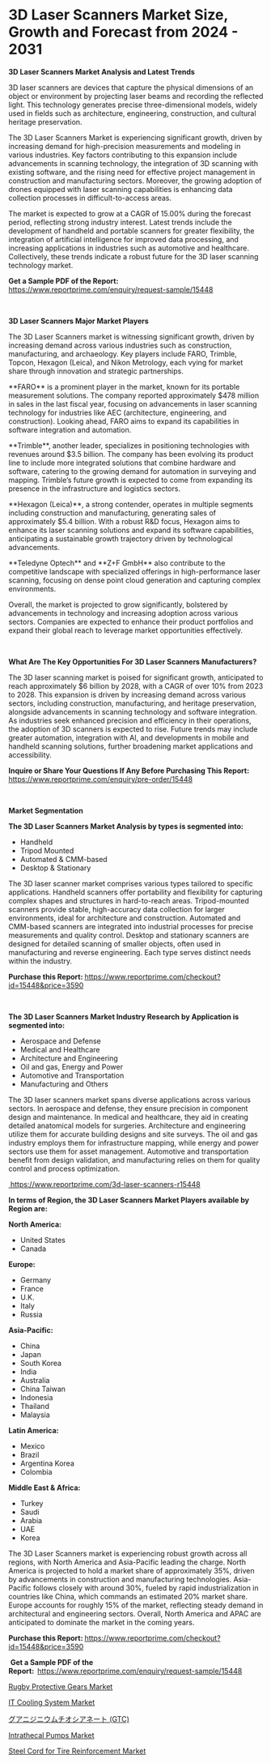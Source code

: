 <p><h1>3D Laser Scanners Market Size, Growth and Forecast from 2024 - 2031</h1></p><p><strong>3D Laser Scanners Market Analysis and Latest Trends</strong></p>
<p><p>3D laser scanners are devices that capture the physical dimensions of an object or environment by projecting laser beams and recording the reflected light. This technology generates precise three-dimensional models, widely used in fields such as architecture, engineering, construction, and cultural heritage preservation.</p><p>The 3D Laser Scanners Market is experiencing significant growth, driven by increasing demand for high-precision measurements and modeling in various industries. Key factors contributing to this expansion include advancements in scanning technology, the integration of 3D scanning with existing software, and the rising need for effective project management in construction and manufacturing sectors. Moreover, the growing adoption of drones equipped with laser scanning capabilities is enhancing data collection processes in difficult-to-access areas.</p><p>The market is expected to grow at a CAGR of 15.00% during the forecast period, reflecting strong industry interest. Latest trends include the development of handheld and portable scanners for greater flexibility, the integration of artificial intelligence for improved data processing, and increasing applications in industries such as automotive and healthcare. Collectively, these trends indicate a robust future for the 3D laser scanning technology market.</p></p>
<p><strong>Get a Sample PDF of the Report:&nbsp;</strong> <a href="https://www.reportprime.com/enquiry/request-sample/15448">https://www.reportprime.com/enquiry/request-sample/15448</a></p>
<p>&nbsp;</p>
<p><strong>3D Laser Scanners Major Market Players</strong></p>
<p><p>The 3D Laser Scanners market is witnessing significant growth, driven by increasing demand across various industries such as construction, manufacturing, and archaeology. Key players include FARO, Trimble, Topcon, Hexagon (Leica), and Nikon Metrology, each vying for market share through innovation and strategic partnerships.</p><p>**FARO** is a prominent player in the market, known for its portable measurement solutions. The company reported approximately $478 million in sales in the last fiscal year, focusing on advancements in laser scanning technology for industries like AEC (architecture, engineering, and construction). Looking ahead, FARO aims to expand its capabilities in software integration and automation.</p><p>**Trimble**, another leader, specializes in positioning technologies with revenues around $3.5 billion. The company has been evolving its product line to include more integrated solutions that combine hardware and software, catering to the growing demand for automation in surveying and mapping. Trimble’s future growth is expected to come from expanding its presence in the infrastructure and logistics sectors.</p><p>**Hexagon (Leica)**, a strong contender, operates in multiple segments including construction and manufacturing, generating sales of approximately $5.4 billion. With a robust R&D focus, Hexagon aims to enhance its laser scanning solutions and expand its software capabilities, anticipating a sustainable growth trajectory driven by technological advancements.</p><p>**Teledyne Optech** and **Z+F GmbH** also contribute to the competitive landscape with specialized offerings in high-performance laser scanning, focusing on dense point cloud generation and capturing complex environments.</p><p>Overall, the market is projected to grow significantly, bolstered by advancements in technology and increasing adoption across various sectors. Companies are expected to enhance their product portfolios and expand their global reach to leverage market opportunities effectively.</p></p>
<p>&nbsp;</p>
<p><strong>What Are The Key Opportunities For 3D Laser Scanners Manufacturers?</strong></p>
<p><p>The 3D laser scanning market is poised for significant growth, anticipated to reach approximately $6 billion by 2028, with a CAGR of over 10% from 2023 to 2028. This expansion is driven by increasing demand across various sectors, including construction, manufacturing, and heritage preservation, alongside advancements in scanning technology and software integration. As industries seek enhanced precision and efficiency in their operations, the adoption of 3D scanners is expected to rise. Future trends may include greater automation, integration with AI, and developments in mobile and handheld scanning solutions, further broadening market applications and accessibility.</p></p>
<p><strong>Inquire or Share Your Questions If Any Before Purchasing This Report:</strong> <a href="https://www.reportprime.com/enquiry/pre-order/15448">https://www.reportprime.com/enquiry/pre-order/15448</a></p>
<p>&nbsp;</p>
<p><strong>Market Segmentation</strong></p>
<p><strong>The 3D Laser Scanners Market Analysis by types is segmented into:</strong></p>
<p><ul><li>Handheld</li><li>Tripod Mounted</li><li>Automated & CMM-based</li><li>Desktop & Stationary</li></ul></p>
<p><p>The 3D laser scanner market comprises various types tailored to specific applications. Handheld scanners offer portability and flexibility for capturing complex shapes and structures in hard-to-reach areas. Tripod-mounted scanners provide stable, high-accuracy data collection for larger environments, ideal for architecture and construction. Automated and CMM-based scanners are integrated into industrial processes for precise measurements and quality control. Desktop and stationary scanners are designed for detailed scanning of smaller objects, often used in manufacturing and reverse engineering. Each type serves distinct needs within the industry.</p></p>
<p><strong>Purchase this Report:&nbsp;</strong><a href="https://www.reportprime.com/checkout?id=15448&price=3590">https://www.reportprime.com/checkout?id=15448&price=3590</a></p>
<p>&nbsp;</p>
<p><strong>The 3D Laser Scanners Market Industry Research by Application is segmented into:</strong></p>
<p><ul><li>Aerospace and Defense</li><li>Medical and Healthcare</li><li>Architecture and Engineering</li><li>Oil and gas, Energy and Power</li><li>Automotive and Transportation</li><li>Manufacturing and Others</li></ul></p>
<p><p>The 3D laser scanners market spans diverse applications across various sectors. In aerospace and defense, they ensure precision in component design and maintenance. In medical and healthcare, they aid in creating detailed anatomical models for surgeries. Architecture and engineering utilize them for accurate building designs and site surveys. The oil and gas industry employs them for infrastructure mapping, while energy and power sectors use them for asset management. Automotive and transportation benefit from design validation, and manufacturing relies on them for quality control and process optimization.</p></p>
<p><a href="https://www.reportprime.com/3d-laser-scanners-r15448">&nbsp;https://www.reportprime.com/3d-laser-scanners-r15448</a></p>
<p><strong>In terms of Region, the 3D Laser Scanners Market Players available by Region are:</strong></p>
<p>
    <p> <strong> North America: </strong>
        <ul>
            <li>United States</li>
            <li>Canada</li>
        </ul>
        </p> 
    <p> <strong> Europe: </strong>
        <ul>
            <li>Germany</li>
            <li>France</li>
            <li>U.K.</li>
            <li>Italy</li>
            <li>Russia</li>
        </ul>
        </p> 
    <p> <strong> Asia-Pacific: </strong>
        <ul>
            <li>China</li>
            <li>Japan</li>
            <li>South Korea</li>
            <li>India</li>
            <li>Australia</li>
            <li>China Taiwan</li>
            <li>Indonesia</li>
            <li>Thailand</li>
            <li>Malaysia</li>
        </ul>
        </p> 
    <p> <strong> Latin America: </strong>
        <ul>
            <li>Mexico</li>
            <li>Brazil</li>
            <li>Argentina Korea</li>
            <li>Colombia</li>
        </ul>
        </p> 
    <p> <strong> Middle East & Africa: </strong>
        <ul>
            <li>Turkey</li>
            <li>Saudi</li>
            <li>Arabia</li>
            <li>UAE</li>
            <li>Korea</li>
        </ul>
    </p>
    </p>
<p><p>The 3D Laser Scanners market is experiencing robust growth across all regions, with North America and Asia-Pacific leading the charge. North America is projected to hold a market share of approximately 35%, driven by advancements in construction and manufacturing technologies. Asia-Pacific follows closely with around 30%, fueled by rapid industrialization in countries like China, which commands an estimated 20% market share. Europe accounts for roughly 15% of the market, reflecting steady demand in architectural and engineering sectors. Overall, North America and APAC are anticipated to dominate the market in the coming years.</p></p>
<p><strong>Purchase this Report: </strong><a href="https://www.reportprime.com/checkout?id=15448&price=3590">https://www.reportprime.com/checkout?id=15448&price=3590</a></p>
<p>&nbsp;<strong>Get a Sample PDF of the Report:&nbsp;&nbsp;</strong><a href="https://www.reportprime.com/enquiry/request-sample/15448">https://www.reportprime.com/enquiry/request-sample/15448</a></p>
<p><strong></strong></p>
<p><p><a href="https://medium.com/@joshavis90/the-rugby-protective-gears-market-is-experiencing-higher-than-anticipated-demand-compared-to-e4a58e44b6a5">Rugby Protective Gears Market</a></p><p><a href="https://www.linkedin.com/pulse/global-perspectives-cooling-system-market-trends-forecast-m5zge?trackingId=Nr6AJfLeTNSAhxBzHbqWIA%3D%3D">IT Cooling System Market</a></p><p><a href="https://medium.com/@uyjtuy6/guanidinium-thiocyanate-gtc-market-%E3%81%AE%E3%82%B0%E3%83%AD%E3%83%BC%E3%83%90%E3%83%AB%E5%B8%82%E5%A0%B4%E6%A6%82%E8%A6%81%E3%81%AF-%E4%B8%96%E7%95%8C%E3%81%8A%E3%82%88%E3%81%B3%E4%B8%BB%E8%A6%81%E5%B8%82%E5%A0%B4%E3%81%AB%E3%81%8A%E3%81%91%E3%82%8B%E6%A5%AD%E7%95%8C%E3%81%AB%E5%BD%B1%E9%9F%BF%E3%82%92%E4%B8%8E%E3%81%88%E3%82%8B%E4%B8%BB%E8%A6%81%E3%81%AA%E3%83%88%E3%83%AC%E3%83%B3%E3%83%89%E3%81%AB%E3%81%A4%E3%81%84%E3%81%A6-%E7%8B%AC%E8%87%AA%E3%81%AE%E8%A6%96%E7%82%B9%E3%82%92%E6%8F%90%E4%BE%9B%E3%81%97%E3%81%BE%E3%81%99-64eb42cb2fb7">グアニジニウムチオシアネート (GTC)</a></p><p><a href="https://github.com/FahadAhmed712/Market-Research-Report-List-1/blob/main/intrathecal-pumps-market.md">Intrathecal Pumps Market</a></p><p><a href="https://issuu.com/reportprime-2/docs/steel-cord-for-tire-reinforcement-m_a29a9a904b90bb">Steel Cord for Tire Reinforcement Market</a></p></p>